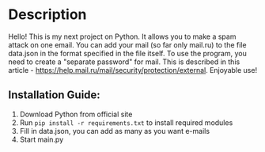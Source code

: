 # Description
Hello! This is my next project on Python. It allows you to make a spam attack on one email. 
You can add your mail (so far only mail.ru) to the file data.json in the format specified in the file itself.
To use the program, you need to create a "separate password" for mail. This is described in this article - https://help.mail.ru/mail/security/protection/external.
Enjoyable use!

## Installation Guide:
1) Download Python from official site
2) Run `pip install -r requirements.txt` to install required modules
3) Fill in data.json, you can add as many as you want e-mails
4) Start main.py
